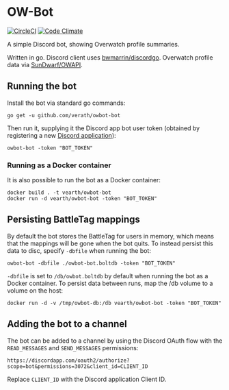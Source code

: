 # OW-Bot 

[![CircleCI](https://circleci.com/gh/verath/owbot-bot.svg?style=svg)](https://circleci.com/gh/verath/owbot-bot)
[![Code Climate](https://codeclimate.com/github/verath/owbot-bot/badges/gpa.svg)](https://codeclimate.com/github/verath/owbot-bot)

A simple Discord bot, showing Overwatch profile summaries.

Written in go. Discord client uses [bwmarrin/discordgo](https://github.com/bwmarrin/discordgo).
Overwatch profile data via [SunDwarf/OWAPI](https://github.com/SunDwarf/OWAPI).

## Running the bot
Install the bot via standard go commands:

```
go get -u github.com/verath/owbot-bot
```

Then run it, supplying it the Discord app bot user token (obtained by
registering a new [Discord application](https://discordapp.com/developers/applications/me)):

```
owbot-bot -token "BOT_TOKEN"
```

### Running as a Docker container
It is also possible to run the bot as a Docker container:

```
docker build . -t vearth/owbot-bot
docker run -d vearth/owbot-bot -token "BOT_TOKEN"
```

## Persisting BattleTag mappings
By default the bot stores the BattleTag for users in memory, which means
that the mappings will be gone when the bot quits. To instead persist
this data to disc, specify `-dbfile` when running the bot:

```
owbot-bot -dbfile ./owbot-bot.boltdb -token "BOT_TOKEN"
```

`-dbfile` is set to `/db/owbot.boltdb` by default when running
the bot as a Docker container. To persist data between runs, map
the /db volume to a volume on the host:

```
docker run -d -v /tmp/owbot-db:/db vearth/owbot-bot -token "BOT_TOKEN"
```

## Adding the bot to a channel
The bot can be added to a channel by using the Discord OAuth flow
with the `READ_MESSAGES` and `SEND_MESSAGES` permissions:

```
https://discordapp.com/oauth2/authorize?scope=bot&permissions=3072&client_id=CLIENT_ID
```

Replace `CLIENT_ID` with the Discord application Client ID.
